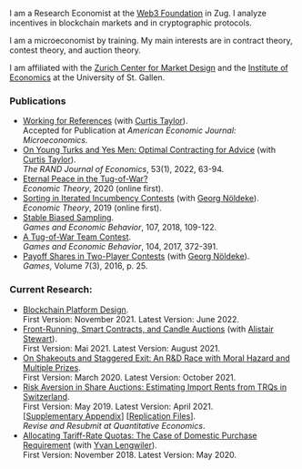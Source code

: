 I am a Research Economist at the [Web3 Foundation](https://web3.foundation/) in Zug. I analyze incentives in blockchain markets and in cryptographic protocols.

I am a microeconomist by training. My main interests are in contract theory, contest theory, and auction theory.

I am affiliated with the [Zurich Center for Market Design](https://www.marketdesign.uzh.ch) and the [Institute of Economics](https://fgn.unisg.ch) at the University of St. Gallen.


### Publications
- [Working for References](https://ssrn.com/abstract=3746426) (with [Curtis Taylor](http://people.duke.edu/~crtaylor/)).    
Accepted for Publication at *American Economic Journal: Microeconomics.*
- [On Young Turks and Yes Men: Optimal Contracting for Advice](https://doi.org/10.1111/1756-2171.12400) (with [Curtis Taylor](http://people.duke.edu/~crtaylor/)).  
*The RAND Journal of Economics*, 53(1), 2022, 63-94.
- [Eternal Peace in the Tug-of-War?](https://doi.org/10.1007/s00199-020-01287-9)  
*Economic Theory*, 2020 (online first).
- [Sorting in Iterated Incumbency Contests](https://doi.org/10.1007/s00199-019-01205-8) (with [Georg Nöldeke](https://sites.google.com/site/georgnoldeke/)).  
*Economic Theory*, 2019 (online first).
- [Stable Biased Sampling](https://doi.org/10.1016/j.geb.2017.11.006).  
*Games and Economic Behavior*, 107, 2018, 109-122.
- [A Tug-of-War Team Contest](https://doi.org/10.1016/j.geb.2017.04.013).  
*Games and Economic Behavior*, 104, 2017, 372-391.
- [Payoff Shares in Two-Player Contests](http://www.mdpi.com/2073-4336/7/3/25/pdf) (with [Georg Nöldeke](https://sites.google.com/site/georgnoldeke/)).  
*Games*, Volume 7(3), 2016, p. 25.


### Current Research:
- [Blockchain Platform Design](https://ssrn.com/abstract=3954773).  
First Version: November 2021. Latest Version: June 2022.
- [Front-Running, Smart Contracts, and Candle Auctions](https://ssrn.com/abstract=3846363) (with [Alistair Stewart](https://research.web3.foundation/en/latest/team_members/alistair.html)).  
First Version: Mai 2021. Latest Version: August 2021.
- [On Shakeouts and Staggered Exit: An R&D Race with Moral Hazard and Multiple Prizes](http://ssrn.com/abstract=3564033).  
First Version: March 2020. Latest Version: October 2021.       
- [Risk Aversion in Share Auctions: Estimating Import Rents from TRQs in Switzerland](https://papers.ssrn.com/sol3/papers.cfm?abstract_id=3397027).  
First Version: May 2019. Latest Version: April 2021.     
[[Supplementary Appendix](https://samuelhaefner.github.io/SupplementaryAppendix.pdf)] [[Replication Files](https://github.com/SamuelHaefner/RiskAversionInShareAuctions)].  
*Revise and Resubmit at Quantitative Economics*.
- [Allocating Tariff-Rate Quotas: The Case of Domestic Purchase Requirement](https://dx.doi.org/10.2139/ssrn.3293534) (with [Yvan Lengwiler](https://wwz.unibas.ch/en/lengwiler/)).  
 First Version: November 2018. Latest Version: May 2020. 

<!--
### Teaching
- *Introduction to Game Theory* (B.Sc.).  
University of Zurich. Fall terms 2017-18. 
- *Contract Theory* (M.Sc.).  
University of Basel. Spring terms 2014-15, 16, 18. 
- *Contest Theory* (M.Sc., "Ökonomische Theorie der Wettkämpfe'',  in German).  
University of Basel. Fall terms 2011-12, 14-15, 17-18. 
- *Insurance Economics* (B.Sc., "Versicherungsökonomie'', in German).  
University of Basel. Spring terms 2015-16, 18-19.
- *Microeconomics II* (B.Sc., "Mikroökonomik II", in German, tutoring only).  
University of St. Gallen. Fall term 2020.
-->
